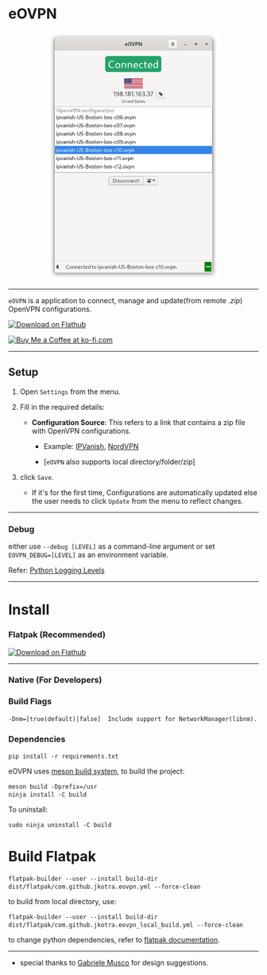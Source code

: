 # eOVPN

<div align="center">

<img src="static/connected.png" alt="eOVPN" height='500'>


</div>

---

`eOVPN` is a application to connect, manage and update(from remote <i>.zip</i>) OpenVPN configurations.

<a href='https://flathub.org/apps/details/com.github.jkotra.eovpn'><img height='50' alt='Download on Flathub' src='https://flathub.org/assets/badges/flathub-badge-en.png'/></a>

<a href='https://ko-fi.com/X7X83SJSN' target='_blank'><img height='36' style='border:0px;height:36px;' src='https://cdn.ko-fi.com/cdn/kofi5.png?v=2' border='0' alt='Buy Me a Coffee at ko-fi.com' /></a>

---

## Setup

1. Open `Settings` from the menu.
2. Fill in the required details:
    * **Configuration Source**: This refers to a link that contains a zip file with OpenVPN configurations. 
        * Example: [IPVanish](https://www.ipvanish.com/software/configs/configs.zip), [NordVPN](https://downloads.nordcdn.com/configs/archives/servers/ovpn.zip)

        * [`eOVPN` also supports local directory/folder/zip]

3. click `Save`.
    * If it's for the first time, Configurations are automatically updated else the user needs to click `Update` from the menu to reflect changes.

---

### Debug

either use `--debug [LEVEL]` as a command-line argument or set `EOVPN_DEBUG=[LEVEL]` as an environment variable.

Refer: [Python Logging Levels](https://docs.python.org/3/library/logging.html#levels)

---

# Install

### Flatpak (**Recommended**)


<a href='https://flathub.org/apps/details/com.github.jkotra.eovpn'><img height='50' alt='Download on Flathub' src='https://flathub.org/assets/badges/flathub-badge-en.png'/></a>

---


### Native (For Developers)

### Build Flags

```
-Dnm=[true(default)|false]  Include support for NetworkManager(libnm).
```

### Dependencies

```
pip install -r requirements.txt
```

eOVPN uses [meson build system](https://mesonbuild.com/), to build the project:

```
meson build -Dprefix=/usr
ninja install -C build
```

To uninstall:
```
sudo ninja uninstall -C build
```

# Build Flatpak


```
flatpak-builder --user --install build-dir dist/flatpak/com.github.jkotra.eovpn.yml --force-clean
```

to build from local directory, use:
```
flatpak-builder --user --install build-dir dist/flatpak/com.github.jkotra.eovpn_local_build.yml --force-clean
```

to change python dependencies, refer to [flatpak documentation](https://docs.flatpak.org/en/latest/python.html#building-multiple-python-dependencies).


---

* special thanks to [Gabriele Musco](https://gitlab.gnome.org/GabMus) for design suggestions.